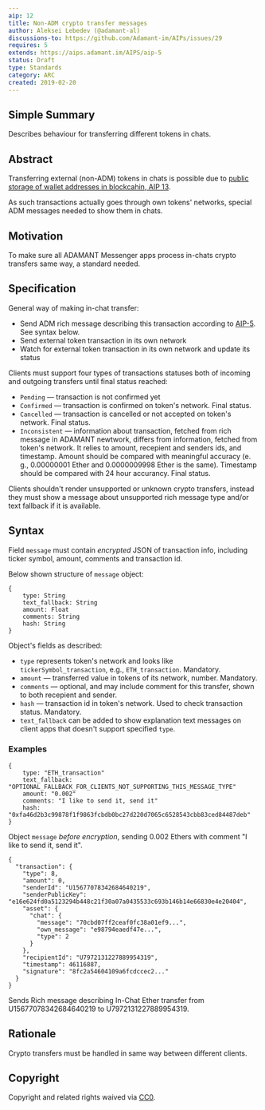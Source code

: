 ```yaml
---
aip: 12
title: Non-ADM crypto transfer messages
author: Aleksei Lebedev (@adamant-al)
discussions-to: https://github.com/Adamant-im/AIPs/issues/29
requires: 5
extends: https://aips.adamant.im/AIPS/aip-5
status: Draft
type: Standards
category: ARC
created: 2019-02-20
---
```


## Simple Summary
Describes behaviour for transferring different tokens in chats.

## Abstract
<!--A short (~200 word) description of the technical issue being addressed.-->
Transferring external (non-ADM) tokens in chats is possible due to [public storage of wallet addresses in blockcahin, AIP 13](https://aips.adamant.im/AIPS/aip-13). 

As such transactions actually goes through own tokens' networks, special ADM messages needed to show them in chats.

## Motivation

To make sure all ADAMANT Messenger apps process in-chats crypto transfers same way, a standard needed.

## Specification

General way of making in-chat transfer:
- Send ADM rich message describing this transaction according to [AIP-5](https://aips.adamant.im/AIPS/aip-5). See syntax below.
- Send external token transaction in its own network
- Watch for external token transaction in its own network and update its status

Clients must support four types of transactions statuses both of incoming and outgoing transfers until final status reached:
- `Pending` — transaction is not confirmed yet
- `Confirmed` — transaction is confirmed on token's network. Final status.
- `Cancelled` — transaction is cancelled or not accepted on token's network. Final status.
- `Inconsistent` — information about transaction, fetched from rich message in ADAMANT newtwork, differs from information, fetched from token's network. It relies to amount, recepient and senders ids, and timestamp. Amount should be compared with meaningful accuracy (e. g., 0.00000001 Ether and 0.0000009998 Ether is the same). Timestamp should be compared with 24 hour accurancy. Final status.

Clients shouldn't render unsupported or unknown crypto transfers, instead they must show a message about unsupported rich message type and/or text fallback if it is available.

## Syntax

Field `message` must contain *encrypted* JSON of transaction info, including ticker symbol, amount, comments and transaction id.

Below shown structure of `message` object:

````
{
	type: String
	text_fallback: String
	amount: Float
	comments: String
	hash: String
}
````

Object's fields as described:
- `type` represents token's network and looks like `tickerSymbol_transaction`, e.g., `ETH_transaction`. Mandatory.
- `amount` — transferred value in tokens of its network, number. Mandatory.
- `comments` — optional, and may include comment for this transfer, shown to both recepient and sender.
- `hash` — transaction id in token's network. Used to check transaction status. Mandatory.
- `text_fallback` can be added to show explanation text messages on client apps that doesn't support specified `type`. 

### Examples

````
{
	type: "ETH_transaction"
	text_fallback: "OPTIONAL_FALLBACK_FOR_CLIENTS_NOT_SUPPORTING_THIS_MESSAGE_TYPE"
	amount: "0.002"
	comments: "I like to send it, send it"
	hash: "0xfa46d2b3c99878f1f9863fcbdb0bc27d220d7065c6528543cbb83ced84487deb"
}
````

Object `message` *before encryption*, sending 0.002 Ethers with comment "I like to send it, send it".

````
{
  "transaction": {
    "type": 8,
    "amount": 0,
    "senderId": "U15677078342684640219",
    "senderPublicKey": "e16e624fd0a5123294b448c21f30a07a0435533c693b146b14e66830e4e20404",
    "asset": {
      "chat": {
        "message": "70cbd07ff2ceaf0fc38a01ef9...",
        "own_message": "e98794eaedf47e...",
        "type": 2
      }
    },
    "recipientId": "U7972131227889954319",
    "timestamp": 46116887,
    "signature": "8fc2a54604109a6fcdccec2..."
  }
}
````

Sends Rich message describing In-Chat Ether transfer from U15677078342684640219 to U7972131227889954319.

## Rationale
Crypto transfers must be handled in same way between different clients. 

## Copyright
Copyright and related rights waived via [CC0](https://creativecommons.org/publicdomain/zero/1.0/).
